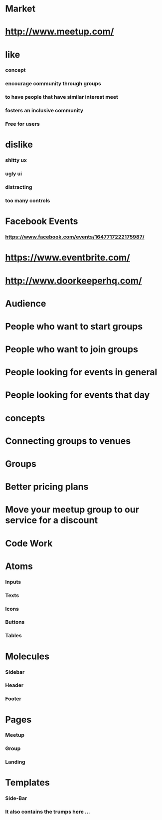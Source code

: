 # Market
# http://www.meetup.com/
# like
### concept
### encourage community through groups
### to have people that have similar interest meet
### fosters an inclusive community
### Free for users
# dislike
### shitty ux
### ugly ui
### distracting
### too many controls
# Facebook Events
### https://www.facebook.com/events/1647717222175987/
# https://www.eventbrite.com/
# http://www.doorkeeperhq.com/
# Audience
# People who want to start groups
# People who want to join groups
# People looking for events in general
# People looking for events that day
# concepts
# Connecting groups to venues
# Groups
# Better pricing plans
# Move your meetup group to our service for a discount
# Code Work
# Atoms
### Inputs
### Texts
### Icons
### Buttons
### Tables
# Molecules
### Sidebar
### Header
### Footer
# Pages
### Meetup
### Group
### Landing
# Templates
### Side-Bar
### It also contains the trumps here ...
